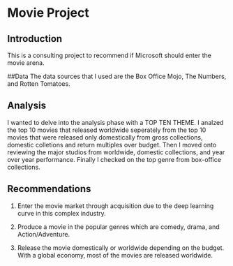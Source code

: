 # Movie Project
## Introduction
This is a consulting project to recommend if Microsoft should enter the movie arena.

##Data
The data sources that I used are the Box Office Mojo, The Numbers, and Rotten Tomatoes.

## Analysis
I wanted to delve into the analysis phase with a TOP TEN THEME.  I analzed the top 10 movies that released worldwide seperately from the top 10 movies that were released only domestically from gross collections, domestic colletions and return multiples over budget.  Then I moved onto reviewing the major studios from worldwide, domestic collections, and year over year performance. Finally I checked on the top genre from box-office collections.

## Recommendations
1) Enter the movie market through acquisition due to the deep learning curve in this complex industry.

2) Produce a movie in the popular genres which are comedy, drama, and Action/Adventure.

3) Release the movie domestically or worldwide
depending on the budget.  With a global economy, most of the movies are released worldwide.




